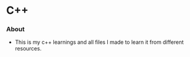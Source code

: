 # C++

### About

- This is my c++ learnings and all files I made to learn it from different resources.
